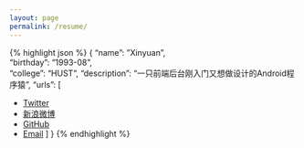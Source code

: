 ```yaml
---
layout: page
permalink: /resume/
---
```


{% highlight json %}
{
“name”: ”Xinyuan”,  
“birthday”: “1993-08”,  
“college”: “HUST”,
“description”: “一只前端后台刚入门又想做设计的Android程序猿”,
“urls”: 
 [
 * <a href="https://twitter.com/shineMicroxy">Twitter</a>
* <a href="http://weibo.com/u/3212528202">新浪微博</a>
* <a href="https://github.com/shineM">GitHub</a>
* <a href="mailto:zhongxinyuann@gmail.com">Email</a>
 ]
}
{% endhighlight %}

